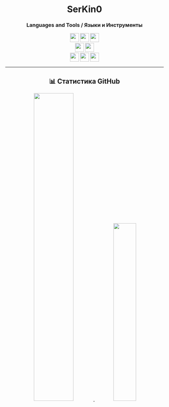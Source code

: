 <div align="center">
<h1 align="center"> SerKin0 </h1>
<h3>Languages and Tools / Языки и Инструменты</h3>

<img src="https://img.shields.io/badge/Python-3776AB?style=for-the-badge&logo=python&logoColor=white" height="28">
<img src="https://img.shields.io/badge/C%23-512BD4?style=for-the-badge&logo=csharp&logoColor=white" height="28">
<img src="https://img.shields.io/badge/C++-00599C?style=for-the-badge&logo=c%2B%2B&logoColor=white" height="28">
<br>
<img src="https://img.shields.io/badge/Git-F05032?style=for-the-badge&logo=git&logoColor=white" height="28">
<img src="https://img.shields.io/badge/Docker-2496ED?style=for-the-badge&logo=docker&logoColor=white" height="28">
<br>
<img src="https://img.shields.io/badge/Jupyter-F37626?style=for-the-badge&logo=Jupyter&logoColor=white" height="28">
<img src="https://img.shields.io/badge/Matplotlib-%23ffffff.svg?style=for-the-badge&logo=Matplotlib&logoColor=black" height="28">
<img src="https://img.shields.io/badge/LaTeX-008080?style=for-the-badge&logo=latex&logoColor=white" height="28">

---

## 📊 Статистика GitHub

<div align="center">
  <a href="https://github.com/SerKin0">
    <img width="50%" src="https://github-readme-stats.vercel.app/api?username=SerKin0&show_icons=true&theme=radical" />
  </a>
  <a href="https://github.com/SerKin0">
    <img width="38%" src="https://github-readme-stats.vercel.app/api/top-langs/?username=SerKin0&layout=compact&theme=radical" />
  </a>
</div>
